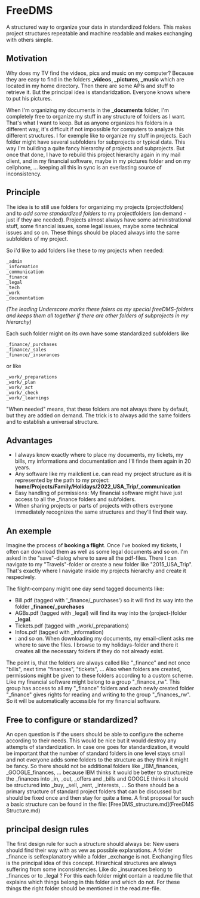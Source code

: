 # FreeDMS
A structured way to organize your data in standardized folders. 
This makes project structures repeatable and machine readable and makes exchanging with others simple.

## Motivation
Why does my TV find the videos, pics and music on my computer? Because they are easy to find in the folders **_videos¸ _pictures, _music** which are located in my home directory. Then there are some APIs and stuff to retrieve it. But the principal idea is standaridzation. Everyone knows where to put his pictures.

When I'm organizing my documents in the **_documents** folder, I'm completely free to organize my stuff in any structure of folders as I want. That's what I want to keep. But as anyone organizes his folders in a different way, it's difficult if not impossible for computers to analyze this different structures.
I for exemple like to organize my stuff in projects. Each folder might have several subfolders for subprojects or typical data. This way I'm building a quite fancy hierarchy of projects and subprojects. But once that done, I have to rebuild this project hierarchy again in my mail client, and in my financial software, maybe in my pictures folder and on my cellphone, ... keeping all this in sync is an everlasting source of inconsistency.

## Principle
The idea is to still use folders for organizing my projects (projectfolders) and to *add some standardized folders* to my projectfolders (on demand - just if they are needed).
Projects almost always have some administrational stuff, some financial issues, some legal issues, maybe some technical issues and so on. These things should be placed always into the same subfolders of my project.

So i'd like to add folders like these to my projects when needed:

    _admin
    _information
    _communication
    _finance
    _legal
    _tech
    _work
    _documentation
    
_(The leading Underscore marks these folers as my special freeDMS-folders and keeps them all together if there are other folders of subprojects in my hierarchy)_

Each such folder might on its own have some standardized subfolders like

    _finance/_purchases
    _finance/_sales
    _finance/_insurances

or like

    _work/_preparations
    _work/_plan
    _work/_act
    _work/_check
    _work/_learnings

"When needed" means, that these folders are not always there by default, but they are added on demand.
The trick is to always add the same folders and to establish a universal structure.

## Advantages
  * I always know exactly where to place my documents, my tickets, my bills, my informations and documentation and I'll finde them again in 20 years.
  * Any software like my mailclient i.e. can read my project structure as it is represented by the path to my project:
    **home/Projects/Family/Holidays/2022_USA_Trip/_communication**
  * Easy handling of permissions: My financial software might have just access to all the _finance folders and subfolders.
  * When sharing projects or parts of projects with others everyone immediately recognizes the same structures and they'll find their  way.

## An exemple
Imagine the process of __booking a flight__. Once I've booked my tickets, I often can download them as well as some legal documents and so on. I'm asked in the "save"-dialog where to save all the pdf-files. There I can navigate to my "Travels"-folder or create a new folder like "2015_USA_Trip". That's exactly where I navigate inside my projects hierarchy and create it respecively.

The filght-company might one day send tagged documents like:
* Bill.pdf (tagged with '_finance/_purchases') so it will find its way into the folder **_finance/_purchases**
* AGBs.pdf (tagged with _legal) will find its way into the (project-)folder **_legal**.
* Tickets.pdf (tagged with _work/_preparations)
* Infos.pdf (tagged with _information)
* : and so on.
When downloading my documents, my email-client asks me where to save the files. I browse to my holidays-folder and there it creates all the necessary folders if they do not already exist.

The point is, that the folders are always called like "_finance" and not once "bills", next time "finances", "tickets", ...
Also when folders are created, permissions might be given to these folders according to a custom scheme. Like my financial software might belong to a group "_finance_rw". This group has access to all my "_finance" folders and each newly created folder "_finance" gives rights for reading and writing to the group "_finances_rw". So it will be automatically accessible for my financial software.

## Free to configure or standardized?
An open question is if the users should be able to configure the scheme according to their needs. This would be nice but it would destroy any attempts of standardization.
In case one goes for standardization, it would be important that the number of standard folders in one level stays small and not everyone adds some folders to the structure as they think it might be fancy. So there should not be additional folders like _IBM_finances, _GOOGLE_finances, ... because IBM thinks it would be better to structureize the _finances into _in, _out, _offers and _bills and GOOGLE thinks it should be structured into _buy, _sell, _rent, _interests, ...
So there should be a primary structure of standard project folders that can be discussed but should be fixed once and then stay for quite a time. A first proposal for such a basic structure can be found in the file: [FreeDMS_structure.md](FreeDMS Structure.md)

## principal design rules
The first design rule for such a structure should always be: New users should find their way with as vew as possible explanations.
A folder _finance is selfexplanatory while a folder _exchange is not. Exchanging files is the principal idea of this concept. 
Hirarchical structures are always suffering from some inconsistencies. Like do _insurances belong to _finances or to _legal ? For this each folder might contain a read.me file that explains which things belong in this folder and which do not. For these things the right folder should be mentioned in the read.me-file.
